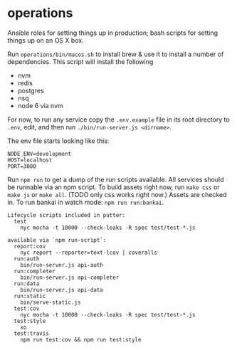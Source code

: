 # operations

Ansible roles for setting things up in production; bash scripts for setting things up on an OS X box.

Run `operations/bin/macos.sh` to install brew & use it to install a number of dependencies. This script will install the following
- nvm
- redis
- postgres
- nsq
- node 6 via nvm

For now, to run any service copy the `.env.example` file in its root directory to `.env`, edit, and then run `./bin/run-server.js <dirname>`.

The env file starts looking like this:

```
NODE_ENV=development
HOST=localhost
PORT=3000
```

Run `npm run` to get a dump of the run scripts available. All services should be runnable via an npm script. To build assets right now, run `make css` or `make js` or `make all`. (TODO only css works right now.) Assets are checked in. To run bankai in watch mode: `npm run run:bankai`.

```
Lifecycle scripts included in putter:
  test
    nyc mocha -t 10000 --check-leaks -R spec test/test-*.js

available via `npm run-script`:
  report:cov
    nyc report --reporter=text-lcov | coveralls
  run:auth
    bin/run-server.js api-auth
  run:completer
    bin/run-server.js api-completer
  run:data
    bin/run-server.js api-data
  run:static
    bin/serve-static.js
  test:cov
    nyc mocha -t 10000 --check-leaks -R spec test/test-*.js
  test:style
    xo
  test:travis
    npm run test:cov && npm run test:style
```
